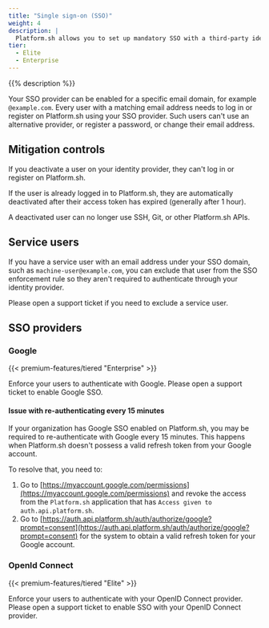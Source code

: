 ```yaml
---
title: "Single sign-on (SSO)"
weight: 4
description: |
  Platform.sh allows you to set up mandatory SSO with a third-party identity provider (IdP) for all your users.
tier:
  - Elite
  - Enterprise
---
```


{{% description %}}

Your SSO provider can be enabled for a specific email domain, for example `@example.com`. Every user with a matching email address needs to log in or register on Platform.sh using your SSO provider. Such users can't use an alternative provider, or register a password, or change their email address.

## Mitigation controls

If you deactivate a user on your identity provider, they can't log in or register on Platform.sh.

If the user is already logged in to Platform.sh, they are automatically deactivated after their access token has expired (generally after 1 hour).

A deactivated user can no longer use SSH, Git, or other Platform.sh APIs.

## Service users

If you have a service user with an email address under your SSO domain, such as `machine-user@example.com`, you can exclude that user from the SSO enforcement rule so they aren't required to authenticate through your identity provider.

Please open a support ticket if you need to exclude a service user.

## SSO providers

### Google

{{< premium-features/tiered "Enterprise" >}}

Enforce your users to authenticate with Google. Please open a support ticket to enable Google SSO.

#### Issue with re-authenticating every 15 minutes

If your organization has Google SSO enabled on Platform.sh, you may be required to re-authenticate with Google every 15 minutes. This happens when Platform.sh doesn't possess a valid refresh token from your Google account. 

To resolve that, you need to:

1. Go to [https://myaccount.google.com/permissions](https://myaccount.google.com/permissions) and revoke the access from the `Platform.sh` application that has `Access given to auth.api.platform.sh`.
2. Go to [https://auth.api.platform.sh/auth/authorize/google?prompt=consent](https://auth.api.platform.sh/auth/authorize/google?prompt=consent) for the system to obtain a valid refresh token for your Google account.

### OpenId Connect

{{< premium-features/tiered "Elite" >}}

Enforce your users to authenticate with your OpenID Connect provider. Please open a support ticket to enable SSO with your OpenID Connect provider.
